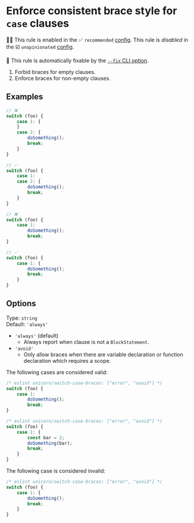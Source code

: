 # Enforce consistent brace style for `case` clauses

💼🚫 This rule is enabled in the ✅ `recommended` [config](https://github.com/sindresorhus/eslint-plugin-unicorn#recommended-config). This rule is _disabled_ in the ☑️ `unopinionated` [config](https://github.com/sindresorhus/eslint-plugin-unicorn#recommended-config).

🔧 This rule is automatically fixable by the [`--fix` CLI option](https://eslint.org/docs/latest/user-guide/command-line-interface#--fix).

<!-- end auto-generated rule header -->
<!-- Do not manually modify this header. Run: `npm run fix:eslint-docs` -->

1. Forbid braces for empty clauses.
1. Enforce braces for non-empty clauses.

## Examples

```js
// ❌
switch (foo) {
	case 1: {
	}
	case 2: {
		doSomething();
		break;
	}
}

// ✅
switch (foo) {
	case 1:
	case 2: {
		doSomething();
		break;
	}
}
```

```js
// ❌
switch (foo) {
	case 1:
		doSomething();
		break;
}

// ✅
switch (foo) {
	case 1: {
		doSomething();
		break;
	}
}
```

## Options

Type: `string`\
Default: `'always'`

- `'always'` (default)
  - Always report when clause is not a `BlockStatement`.
- `'avoid'`
  - Only allow braces when there are variable declaration or function declaration which requires a scope.

The following cases are considered valid:

```js
/* eslint unicorn/switch-case-braces: ["error", "avoid"] */
switch (foo) {
	case 1:
		doSomething();
		break;
}
```

```js
/* eslint unicorn/switch-case-braces: ["error", "avoid"] */
switch (foo) {
	case 1: {
		const bar = 2;
		doSomething(bar);
		break;
	}
}
```

The following case is considered invalid:

```js
/* eslint unicorn/switch-case-braces: ["error", "avoid"] */
switch (foo) {
	case 1: {
		doSomething();
		break;
	}
}
```
